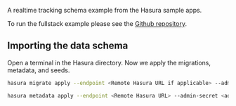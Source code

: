 A realtime tracking schema example from the Hasura sample apps.

To run the fullstack example please see the [Github repository](https://github.com/hasura/graphql-engine/tree/master/community/sample-apps/realtime-location-tracking).

## Importing the data schema

Open a terminal in the Hasura directory. Now we apply the migrations, metadata, and seeds.

```bash
hasura migrate apply --endpoint <Remote Hasura URL if applicable> --admin-secret <admin secret> --database-name default

hasura metadata apply --endpoint <Remote Hasura URL> --admin-secret <admin secret>
```
